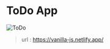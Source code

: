# ToDo App
![ToDo](https://github.com/namoong0917/vanillajs-todo/assets/103318401/1dea8104-6f70-49f5-932f-eb1d293096aa)

>url : https://vanilla-js.netlify.app/